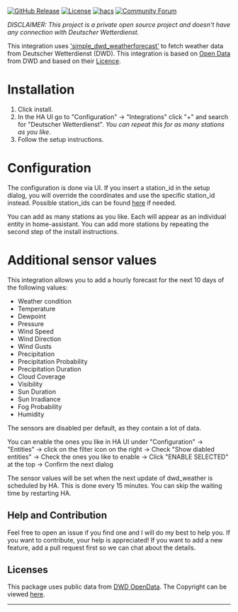 [![GitHub Release][releases-shield]][releases]
[![License][license-shield]](LICENSE)
[![hacs][hacsbadge]](hacs)
[![Community Forum][forum-shield]][forum]

_DISCLAIMER: This project is a private open source project and doesn't have any connection with Deutscher Wetterdienst._

This integration uses ['simple_dwd_weatherforecast'](https://github.com/FL550/simple_dwd_weatherforecast) to fetch weather data from Deutscher Wetterdienst (DWD). This integration is based on [Open Data](https://www.dwd.de/DE/leistungen/opendata/opendata.html) from DWD and based on their [Licence](https://www.dwd.de/EN/service/copyright/copyright_artikel.html).

# Installation

1. Click install.
1. In the HA UI go to "Configuration" -> "Integrations" click "+" and search for "Deutscher Wetterdienst".
  _You can repeat this for as many stations as you like._
1. Follow the setup instructions.

# Configuration

The configuration is done via UI. If you insert a station_id in the setup dialog, you will override the coordinates and use the specific station_id instead. Possible station_ids can be found [here](https://github.com/FL550/simple_dwd_weatherforecast/blob/master/simple_dwd_weatherforecast/stations.py) if needed.

You can add as many stations as you like. Each will appear as an individual entity in home-assistant. You can add more stations by repeating the second step of the install instructions.

# Additional sensor values

This integration allows you to add a hourly forecast for the next 10 days of the following values:

- Weather condition
- Temperature
- Dewpoint
- Pressure
- Wind Speed
- Wind Direction
- Wind Gusts
- Precipitation
- Precipitation Probability
- Precipitation Duration
- Cloud Coverage
- Visibility
- Sun Duration
- Sun Irradiance
- Fog Probability
- Humidity

The sensors are disabled per default, as they contain a lot of data. 

You can enable the ones you like in HA UI under "Configuration" -> "Entities" -> click on the filter icon on the right -> Check "Show diabled entities" -> Check the ones you like to enable -> Click "ENABLE SELECTED" at the top -> Confirm the next dialog

The sensor values will be set when the next update of dwd_weather is scheduled by HA. This is done every 15 minutes. You can skip the waiting time by restarting HA.

## Help and Contribution

Feel free to open an issue if you find one and I will do my best to help you. If you want to contribute, your help is appreciated! If you want to add a new feature, add a pull request first so we can chat about the details.

## Licenses

This package uses public data from [DWD OpenData](https://www.dwd.de/DE/leistungen/opendata/opendata.html). The Copyright can be viewed [here](https://www.dwd.de/DE/service/copyright/copyright_node.html).

<!---->

***

[hacs]: https://github.com/custom-components/hacs
[hacsbadge]: https://img.shields.io/badge/HACS-Default-orange.svg?style=for-the-badge
[forum-shield]: https://img.shields.io/badge/community-forum-brightgreen.svg?style=for-the-badge
[forum]: https://community.home-assistant.io/t/deutscher-wetterdienst-dwd/217488
[license-shield]: https://img.shields.io/github/license/custom-components/blueprint.svg?style=for-the-badge
[releases-shield]: https://img.shields.io/github/release/FL550/dwd_weather.svg?style=for-the-badge
[releases]: https://github.com/FL550/dwd_weather/releases
